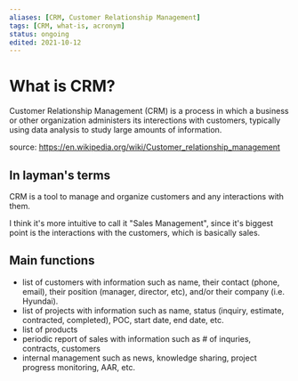 ```yaml
---
aliases: [CRM, Customer Relationship Management]
tags: [CRM, what-is, acronym]
status: ongoing
edited: 2021-10-12
---
```


# What is CRM?
Customer Relationship Management (CRM) is a process in which a business or other organization administers its interections with customers, typically using data analysis to study large amounts of information.

source: https://en.wikipedia.org/wiki/Customer_relationship_management

## In layman's terms
CRM is a tool to manage and organize customers and any interactions with them.

I think it's more intuitive to call it "Sales Management", since it's biggest point is the interactions with the customers, which is basically sales.

## Main functions
- list of customers with information such as name, their contact (phone, email), their position (manager, director, etc), and/or their company (i.e. Hyundai).
- list of projects with information such as name, status (inquiry, estimate, contracted, completed), POC, start date, end date, etc.
- list of products
- periodic report of sales with information such as # of inquries, contracts, customers
- internal management such as news, knowledge sharing, project progress monitoring, AAR, etc.
